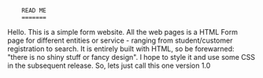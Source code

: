 		READ ME
		=======
Hello. This is a simple form website.
All the web pages is a HTML Form page for different entities or service - ranging from student/customer registration to search.
It is entirely built with HTML, so be forewarned: "there is no shiny stuff or fancy design".
I hope to style it and use some CSS in the subsequent release. 
So, lets just call this one version 1.0
